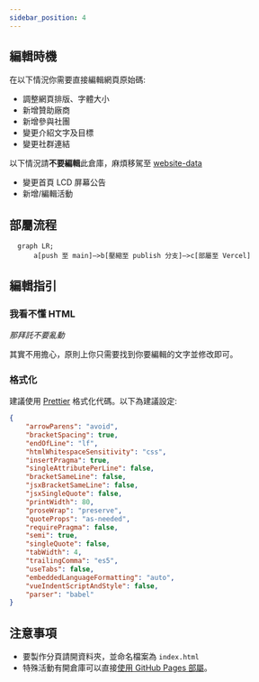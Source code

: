 ```yaml
---
sidebar_position: 4
---
```


## 編輯時機

在以下情況你需要直接編輯網頁原始碼:

* 調整網頁排版、字體大小
* 新增贊助廠商
* 新增參與社團
* 變更介紹文字及目標
* 變更社群連結

以下情況請**不要編輯**此倉庫，麻煩移駕至 [website-data](https://github.com/SCAICT/website-data)

* 變更首頁 LCD 屏幕公告
* 新增/編輯活動

## 部屬流程

```mermaid
  graph LR;
      a[push 至 main]—>b[壓縮至 publish 分支]—>c[部屬至 Vercel]
```

## 編輯指引

### 我看不懂 HTML

_那拜託不要亂動_

其實不用擔心，原則上你只需要找到你要編輯的文字並修改即可。

### 格式化

建議使用 [Prettier](https://prettier.io/) 格式化代碼。以下為建議設定:

```json
{
    "arrowParens": "avoid",
    "bracketSpacing": true,
    "endOfLine": "lf",
    "htmlWhitespaceSensitivity": "css",
    "insertPragma": true,
    "singleAttributePerLine": false,
    "bracketSameLine": false,
    "jsxBracketSameLine": false,
    "jsxSingleQuote": false,
    "printWidth": 80,
    "proseWrap": "preserve",
    "quoteProps": "as-needed",
    "requirePragma": false,
    "semi": true,
    "singleQuote": false,
    "tabWidth": 4,
    "trailingComma": "es5",
    "useTabs": false,
    "embeddedLanguageFormatting": "auto",
    "vueIndentScriptAndStyle": false,
    "parser": "babel"
}
```

## 注意事項

* 要製作分頁請開資料夾，並命名檔案為 `index.html`
* 特殊活動有開倉庫可以直接[使用 GitHub Pages 部屬](./github-pages.md)。
